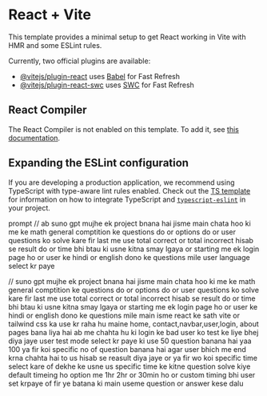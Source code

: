 # React + Vite

This template provides a minimal setup to get React working in Vite with HMR and some ESLint rules.

Currently, two official plugins are available:

- [@vitejs/plugin-react](https://github.com/vitejs/vite-plugin-react/blob/main/packages/plugin-react) uses [Babel](https://babeljs.io/) for Fast Refresh
- [@vitejs/plugin-react-swc](https://github.com/vitejs/vite-plugin-react/blob/main/packages/plugin-react-swc) uses [SWC](https://swc.rs/) for Fast Refresh

## React Compiler

The React Compiler is not enabled on this template. To add it, see [this documentation](https://react.dev/learn/react-compiler/installation).

## Expanding the ESLint configuration

If you are developing a production application, we recommend using TypeScript with type-aware lint rules enabled. Check out the [TS template](https://github.com/vitejs/vite/tree/main/packages/create-vite/template-react-ts) for information on how to integrate TypeScript and [`typescript-eslint`](https://typescript-eslint.io) in your project.

prompt
// ab suno gpt mujhe ek project bnana hai jisme main chata hoo ki me ke math general comptition ke questions do or options do or user questions ko solve kare fir last me use total correct or total incorrect hisab se result do or time bhi btau ki usne kitna smay lgaya or starting me ek login page ho or user ke hindi or english dono ke questions mile user language select kr paye

// suno gpt mujhe ek project bnana hai jisme main chata hoo ki me ke math general comptition ke questions do or options do or user questions ko solve kare fir last me use total correct or total incorrect hisab se result do or time bhi btau ki usne kitna smay lgaya or starting me ek login page ho or user ke hindi or english dono ke questions mile main isme react ke sath vite or tailwind css ka use kr raha hu maine home, contact,navbar,user,login, about pages bana liya hai ab me chahta hu ki login ke bad user ko test ke liye bhej diya jaye user test mode select kr paye ki use 50 question banana hai yaa 100 ya fir koi specific no of question banana hai agar user bhich me end krna chahta hai to us hisab se reasult diya jaye or ya fir wo koi specific time select kare of dekhe ke usne us specific time ke kitne question solve kiye default timeing ho option me 1hr 2hr or 30min ho or custom timing bhi user set krpaye of fir ye batana ki main useme question or answer kese dalu